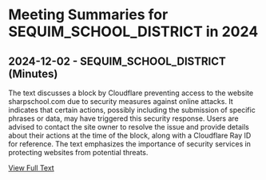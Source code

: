 # Meeting Summaries for SEQUIM_SCHOOL_DISTRICT in 2024

## 2024-12-02 - SEQUIM_SCHOOL_DISTRICT (Minutes)

The text discusses a block by Cloudflare preventing access to the website sharpschool.com due to security measures against online attacks. It indicates that certain actions, possibly including the submission of specific phrases or data, may have triggered this security response. Users are advised to contact the site owner to resolve the issue and provide details about their actions at the time of the block, along with a Cloudflare Ray ID for reference. The text emphasizes the importance of security services in protecting websites from potential threats.

[View Full Text](https://raw.githubusercontent.com/VoronoiPerspectives/WashingtonStateSchoolBoardExplorer/refs/heads/main/data/countries/usa/states/wa/counties/clallam/school_boards/sequim_school_district/2024/processed/2024-12-02-minutes.txt)


